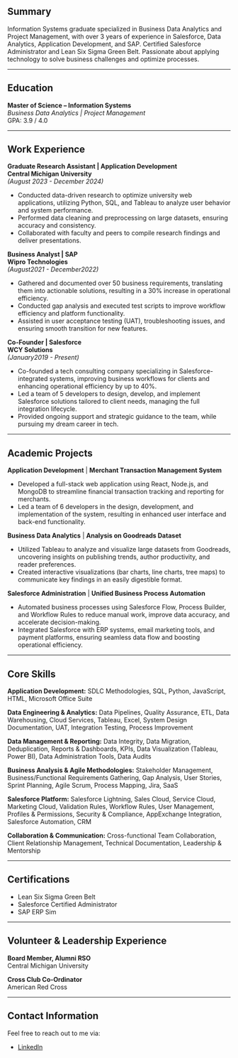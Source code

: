 ## Summary
Information Systems graduate specialized in Business Data Analytics and Project Management, with over 3 years of experience in Salesforce, Data Analytics, Application Development, and SAP. Certified Salesforce Administrator and Lean Six Sigma Green Belt. Passionate about applying technology to solve business challenges and optimize processes.

---

## Education
**Master of Science – Information Systems**  
*Business Data Analytics | Project Management*  
GPA: 3.9 / 4.0  

---

## Work Experience

**Graduate Research Assistant | Application Development**  
**Central Michigan University**  
*(August 2023 - December 2024)*  
- Conducted data-driven research to optimize university web applications, utilizing Python, SQL, and Tableau to analyze user behavior and system performance.  
- Performed data cleaning and preprocessing on large datasets, ensuring accuracy and consistency.  
- Collaborated with faculty and peers to compile research findings and deliver presentations.

**Business Analyst | SAP**  
**Wipro Technologies**    
*(August2021 - December2022)*  
- Gathered and documented over 50 business requirements, translating them into actionable solutions, resulting in a 30% increase in operational efficiency.
- Conducted gap analysis and executed test scripts to improve workflow efficiency and platform functionality.
- Assisted in user acceptance testing (UAT), troubleshooting issues, and ensuring smooth transition for new features.

**Co-Founder | Salesforce**  
**WCY Solutions**    
*(January2019 - Present)*  
- Co-founded a tech consulting company specializing in Salesforce-integrated systems, improving business workflows for clients and enhancing operational efficiency by up to 40%.
- Led a team of 5 developers to design, develop, and implement Salesforce solutions tailored to client needs, managing the full integration lifecycle.
- Provided ongoing support and strategic guidance to the team, while pursuing my dream career in tech.

---

## Academic Projects

**Application Development** | **Merchant Transaction Management System**
- Developed a full-stack web application using React, Node.js, and MongoDB to streamline financial transaction tracking and reporting for merchants.
- Led a team of 6 developers in the design, development, and implementation of the system, resulting in enhanced user interface and back-end functionality.

**Business Data Analytics** | **Analysis on Goodreads Dataset**
- Utilized Tableau to analyze and visualize large datasets from Goodreads, uncovering insights on publishing trends, author productivity, and reader preferences.
- Created interactive visualizations (bar charts, line charts, tree maps) to communicate key findings in an easily digestible format.

**Salesforce Administration** | **Unified Business Process Automation**
- Automated business processes using Salesforce Flow, Process Builder, and Workflow Rules to reduce manual work, improve data accuracy, and accelerate decision-making.
- Integrated Salesforce with ERP systems, email marketing tools, and payment platforms, ensuring seamless data flow and boosting operational efficiency.

---
## Core Skills

**Application Development:**
SDLC Methodologies, SQL, Python, JavaScript, HTML, Microsoft Office Suite

**Data Engineering & Analytics:**
Data Pipelines, Quality Assurance, ETL, Data Warehousing, Cloud Services, Tableau, Excel, System Design Documentation, UAT, Integration Testing, Process Improvement

**Data Management & Reporting:**
Data Integrity, Data Migration, Deduplication, Reports & Dashboards, KPIs, Data Visualization (Tableau, Power BI), Data Administration Tools, Data Audits

**Business Analysis & Agile Methodologies:**
Stakeholder Management, Business/Functional Requirements Gathering, Gap Analysis, User Stories, Sprint Planning, Agile Scrum, Process Mapping, Jira, SaaS

**Salesforce Platform:**
Salesforce Lightning, Sales Cloud, Service Cloud, Marketing Cloud, Validation Rules, Workflow Rules, User Management, Profiles & Permissions, Security & Compliance, AppExchange Integration, Salesforce Automation, CRM
  
**Collaboration & Communication:**
Cross-functional Team Collaboration, Client Relationship Management, Technical Documentation, Leadership & Mentorship

---

## Certifications
- Lean Six Sigma Green Belt
- Salesforce Certified Administrator
- SAP ERP Sim

---

## Volunteer & Leadership Experience

**Board Member, Alumni RSO**  
Central Michigan University  

**Cross Club Co-Ordinator**  
American Red Cross  

---

## Contact Information
Feel free to reach out to me via:  
- [LinkedIn](https://www.linkedin.com/in/anjaligujjar/)  


